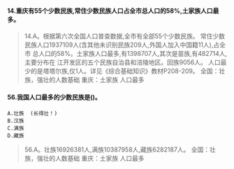 #### 14.重庆有55个少数民族,常住少数民族人口占全市总人口的58%,土家族人口最多。
>   14.A。根据第六次全国人口普查数据,全市有全部55个少数民族。
    常住少数民族人口1937109人(含其他未识别民族209人,外国人加入中国籍11人),占全市
    总人口的58%。土家族人口最多,有1398707人,其次是苗族,有482714人,主要分布在
    江开发区的五个民族自治县和涪陵地区。回族9056人。
    人口最少的是塔塔尔族,仅1人。详见《综合基础知识》教材P208-209。
    全国：壮族，强壮的人数基础 
    重庆：土家族 人口最多
    
#### 56.我国人口最多的少数民族是()。
    A.壮族  (长得壮！)
    B.汉族
    C.满族
    D.藏族
>   56.A。壮族16926381人,满族10387958人,藏族6282187人。
    全国：壮族，强壮的人数基础 
    重庆：土家族 人口最多





































    
